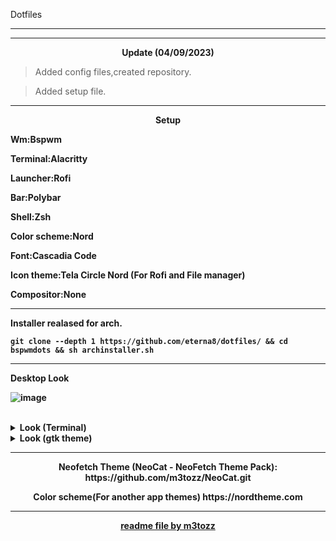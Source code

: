 <p align="left"> Dotfiles

--------------------------------------------------------------------------
--------------------------------------------------------------------------

<p align="center"> <b>Update (04/09/2023)</b></p>

>Added config files,created repository.

>Added setup file.


--------------------------------------------------------------------------
<p align="center"> <b>Setup

Wm:Bspwm
 
Terminal:Alacritty

Launcher:Rofi

Bar:Polybar

Shell:Zsh

Color scheme:Nord

Font:Cascadia Code

Icon theme:Tela Circle Nord (For Rofi and File manager)

Compositor:None

--------------------------------------------------------------------------
Installer realased for arch.

```
git clone --depth 1 https://github.com/eterna8/dotfiles/ && cd bspwmdots && sh archinstaller.sh
```

--------------------------------------------------------------------------

Desktop Look<br>

![image](https://github.com/eterna8/bspwmdots/assets/139211439/433592b4-f40f-4a6c-9711-a0d5a1ba4595)

<br/>
</details>

<details>
<summary> Look (Terminal) </summary> 

![image](https://github.com/eterna8/bspwmdots/assets/139211439/7e3ec95b-2dcc-48d2-8ffb-01cc6e6f2ae8)



</details>

<details>
<summary> Look (gtk theme) </summary>
 
![image](https://github.com/eterna8/bspwmdots/assets/139211439/1d11939c-fb43-4f27-8b47-a878253e7553)


</details>

--------------------------------------------------------------------------
<p align="center">Neofetch Theme (NeoCat - NeoFetch Theme Pack): https://github.com/m3tozz/NeoCat.git</p>

<p align="center">Color scheme(For another app themes) https://nordtheme.com</p>

--------------------------------------------------------------------------
<p align="center"><a href="https://github.com/m3tozz">readme file by m3tozz</a>
